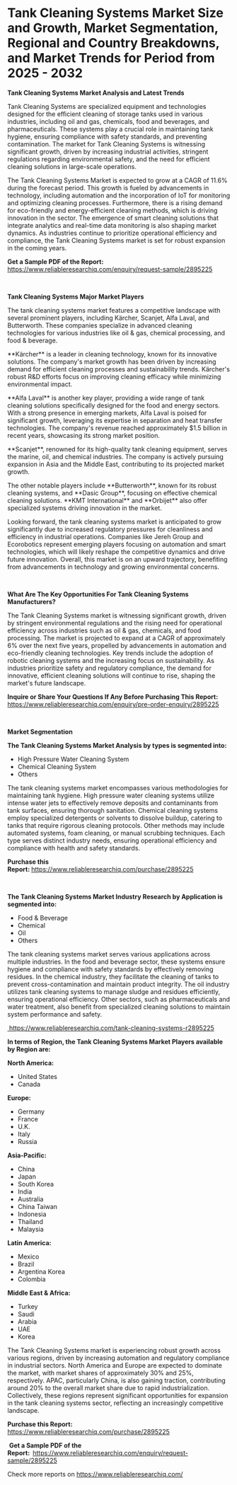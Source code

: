 <p><h1>Tank Cleaning Systems Market Size and Growth, Market Segmentation, Regional and Country Breakdowns, and Market Trends for Period from 2025 -  2032</h1></p><p><strong>Tank Cleaning Systems Market Analysis and Latest Trends</strong></p>
<p><p>Tank Cleaning Systems are specialized equipment and technologies designed for the efficient cleaning of storage tanks used in various industries, including oil and gas, chemicals, food and beverages, and pharmaceuticals. These systems play a crucial role in maintaining tank hygiene, ensuring compliance with safety standards, and preventing contamination. The market for Tank Cleaning Systems is witnessing significant growth, driven by increasing industrial activities, stringent regulations regarding environmental safety, and the need for efficient cleaning solutions in large-scale operations.</p><p>The Tank Cleaning Systems Market is expected to grow at a CAGR of 11.6% during the forecast period. This growth is fueled by advancements in technology, including automation and the incorporation of IoT for monitoring and optimizing cleaning processes. Furthermore, there is a rising demand for eco-friendly and energy-efficient cleaning methods, which is driving innovation in the sector. The emergence of smart cleaning solutions that integrate analytics and real-time data monitoring is also shaping market dynamics. As industries continue to prioritize operational efficiency and compliance, the Tank Cleaning Systems market is set for robust expansion in the coming years.</p></p>
<p><strong>Get a Sample PDF of the Report:&nbsp;</strong> <a href="https://www.reliableresearchiq.com/enquiry/request-sample/2895225?utm_campaign=3347&utm_medium=2&utm_source=Github&utm_content=ia&utm_term=15032025&utm_id=tank-cleaning-systems">https://www.reliableresearchiq.com/enquiry/request-sample/2895225</a></p>
<p>&nbsp;</p>
<p><strong>Tank Cleaning Systems Major Market Players</strong></p>
<p><p>The tank cleaning systems market features a competitive landscape with several prominent players, including Kärcher, Scanjet, Alfa Laval, and Butterworth. These companies specialize in advanced cleaning technologies for various industries like oil & gas, chemical processing, and food & beverage.</p><p>**Kärcher** is a leader in cleaning technology, known for its innovative solutions. The company's market growth has been driven by increasing demand for efficient cleaning processes and sustainability trends. Kärcher's robust R&D efforts focus on improving cleaning efficacy while minimizing environmental impact.</p><p>**Alfa Laval** is another key player, providing a wide range of tank cleaning solutions specifically designed for the food and energy sectors. With a strong presence in emerging markets, Alfa Laval is poised for significant growth, leveraging its expertise in separation and heat transfer technologies. The company's revenue reached approximately $1.5 billion in recent years, showcasing its strong market position.</p><p>**Scanjet**, renowned for its high-quality tank cleaning equipment, serves the marine, oil, and chemical industries. The company is actively pursuing expansion in Asia and the Middle East, contributing to its projected market growth.</p><p>The other notable players include **Butterworth**, known for its robust cleaning systems, and **Dasic Group**, focusing on effective chemical cleaning solutions. **KMT International** and **Orbijet** also offer specialized systems driving innovation in the market.</p><p>Looking forward, the tank cleaning systems market is anticipated to grow significantly due to increased regulatory pressures for cleanliness and efficiency in industrial operations. Companies like Jereh Group and Ecorobotics represent emerging players focusing on automation and smart technologies, which will likely reshape the competitive dynamics and drive future innovation. Overall, this market is on an upward trajectory, benefiting from advancements in technology and growing environmental concerns.</p></p>
<p>&nbsp;</p>
<p><strong>What Are The Key Opportunities For Tank Cleaning Systems Manufacturers?</strong></p>
<p><p>The Tank Cleaning Systems market is witnessing significant growth, driven by stringent environmental regulations and the rising need for operational efficiency across industries such as oil & gas, chemicals, and food processing. The market is projected to expand at a CAGR of approximately 6% over the next five years, propelled by advancements in automation and eco-friendly cleaning technologies. Key trends include the adoption of robotic cleaning systems and the increasing focus on sustainability. As industries prioritize safety and regulatory compliance, the demand for innovative, efficient cleaning solutions will continue to rise, shaping the market's future landscape.</p></p>
<p><strong>Inquire or Share Your Questions If Any Before Purchasing This Report:</strong> <a href="https://www.reliableresearchiq.com/enquiry/pre-order-enquiry/2895225?utm_campaign=3347&utm_medium=2&utm_source=Github&utm_content=ia&utm_term=15032025&utm_id=tank-cleaning-systems">https://www.reliableresearchiq.com/enquiry/pre-order-enquiry/2895225</a></p>
<p>&nbsp;</p>
<p><strong>Market Segmentation</strong></p>
<p><strong>The Tank Cleaning Systems Market Analysis by types is segmented into:</strong></p>
<p><ul><li>High Pressure Water Cleaning System</li><li>Chemical Cleaning System</li><li>Others</li></ul></p>
<p><p>The tank cleaning systems market encompasses various methodologies for maintaining tank hygiene. High pressure water cleaning systems utilize intense water jets to effectively remove deposits and contaminants from tank surfaces, ensuring thorough sanitation. Chemical cleaning systems employ specialized detergents or solvents to dissolve buildup, catering to tanks that require rigorous cleaning protocols. Other methods may include automated systems, foam cleaning, or manual scrubbing techniques. Each type serves distinct industry needs, ensuring operational efficiency and compliance with health and safety standards.</p></p>
<p><strong>Purchase this Report:&nbsp;</strong><a href="https://www.reliableresearchiq.com/purchase/2895225?utm_campaign=3347&utm_medium=2&utm_source=Github&utm_content=ia&utm_term=15032025&utm_id=tank-cleaning-systems">https://www.reliableresearchiq.com/purchase/2895225</a></p>
<p>&nbsp;</p>
<p><strong>The Tank Cleaning Systems Market Industry Research by Application is segmented into:</strong></p>
<p><ul><li>Food & Beverage</li><li>Chemical</li><li>Oil</li><li>Others</li></ul></p>
<p><p>The tank cleaning systems market serves various applications across multiple industries. In the food and beverage sector, these systems ensure hygiene and compliance with safety standards by effectively removing residues. In the chemical industry, they facilitate the cleaning of tanks to prevent cross-contamination and maintain product integrity. The oil industry utilizes tank cleaning systems to manage sludge and residues efficiently, ensuring operational efficiency. Other sectors, such as pharmaceuticals and water treatment, also benefit from specialized cleaning solutions to maintain system performance and safety.</p></p>
<p><a href="https://www.reliableresearchiq.com/tank-cleaning-systems-r2895225?utm_campaign=3347&utm_medium=2&utm_source=Github&utm_content=ia&utm_term=15032025&utm_id=tank-cleaning-systems">&nbsp;https://www.reliableresearchiq.com/tank-cleaning-systems-r2895225</a></p>
<p><strong>In terms of Region, the Tank Cleaning Systems Market Players available by Region are:</strong></p>
<p>
    <p> <strong> North America: </strong>
        <ul>
            <li>United States</li>
            <li>Canada</li>
        </ul>
        </p> 
    <p> <strong> Europe: </strong>
        <ul>
            <li>Germany</li>
            <li>France</li>
            <li>U.K.</li>
            <li>Italy</li>
            <li>Russia</li>
        </ul>
        </p> 
    <p> <strong> Asia-Pacific: </strong>
        <ul>
            <li>China</li>
            <li>Japan</li>
            <li>South Korea</li>
            <li>India</li>
            <li>Australia</li>
            <li>China Taiwan</li>
            <li>Indonesia</li>
            <li>Thailand</li>
            <li>Malaysia</li>
        </ul>
        </p> 
    <p> <strong> Latin America: </strong>
        <ul>
            <li>Mexico</li>
            <li>Brazil</li>
            <li>Argentina Korea</li>
            <li>Colombia</li>
        </ul>
        </p> 
    <p> <strong> Middle East & Africa: </strong>
        <ul>
            <li>Turkey</li>
            <li>Saudi</li>
            <li>Arabia</li>
            <li>UAE</li>
            <li>Korea</li>
        </ul>
    </p>
    </p>
<p><p>The Tank Cleaning Systems market is experiencing robust growth across various regions, driven by increasing automation and regulatory compliance in industrial sectors. North America and Europe are expected to dominate the market, with market shares of approximately 30% and 25%, respectively. APAC, particularly China, is also gaining traction, contributing around 20% to the overall market share due to rapid industrialization. Collectively, these regions represent significant opportunities for expansion in the tank cleaning systems sector, reflecting an increasingly competitive landscape.</p></p>
<p><strong>Purchase this Report: </strong><a href="https://www.reliableresearchiq.com/purchase/2895225?utm_campaign=3347&utm_medium=2&utm_source=Github&utm_content=ia&utm_term=15032025&utm_id=tank-cleaning-systems">https://www.reliableresearchiq.com/purchase/2895225</a></p>
<p>&nbsp;<strong>Get a Sample PDF of the Report:&nbsp;&nbsp;</strong><a href="https://www.reliableresearchiq.com/enquiry/request-sample/2895225?utm_campaign=3347&utm_medium=2&utm_source=Github&utm_content=ia&utm_term=15032025&utm_id=tank-cleaning-systems">https://www.reliableresearchiq.com/enquiry/request-sample/2895225</a></p>
<p><strong></strong></p>
<p>Check more reports on <a href="https://www.reliableresearchiq.com/?utm_campaign=3347&utm_medium=2&utm_source=Github&utm_content=ia&utm_term=15032025&utm_id=tank-cleaning-systems">https://www.reliableresearchiq.com/</a></p>